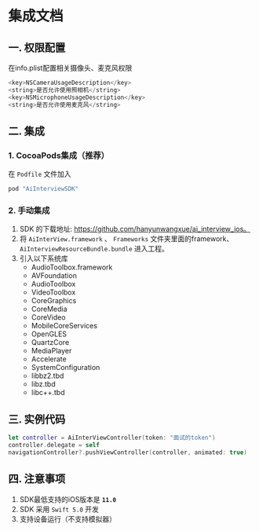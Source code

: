 # 集成文档

## 一. 权限配置

在info.plist配置相关摄像头、麦克风权限

```swift
<key>NSCameraUsageDescription</key>
<string>是否允许使用照相机</string>
<key>NSMicrophoneUsageDescription</key>
<string>是否允许使用麦克风</string>
```

## 二. 集成

### 1. CocoaPods集成（推荐）

在 `Podfile` 文件加入

```ruby
pod "AiInterviewSDK"
```

### 2. 手动集成

1. SDK 的下载地址:  https://github.com/hanyunwangxue/ai_interview_ios。
2. 将 `AiInterView.framework` 、 `Frameworks` 文件夹里面的framework、`AiInterviewResourceBundle.bundle` 进入工程。
3. 引入以下系统库
    - AudioToolbox.framework
    - AVFoundation
    - AudioToolbox
    - VideoToolbox
    - CoreGraphics
    - CoreMedia
    - CoreVideo
    - MobileCoreServices
    - OpenGLES
    - QuartzCore
    - MediaPlayer
    - Accelerate
    - SystemConfiguration
    - libbz2.tbd
    - libz.tbd
    - libc++.tbd

## 三. 实例代码

```swift
let controller = AiInterViewController(token: "面试的token")
controller.delegate = self
navigationController?.pushViewController(controller, animated: true)
```

## 四. 注意事项

1. SDK最低支持的iOS版本是 **`11.0`**
2. SDK 采用 `Swift 5.0` 开发
3. 支持设备运行（不支持模拟器）